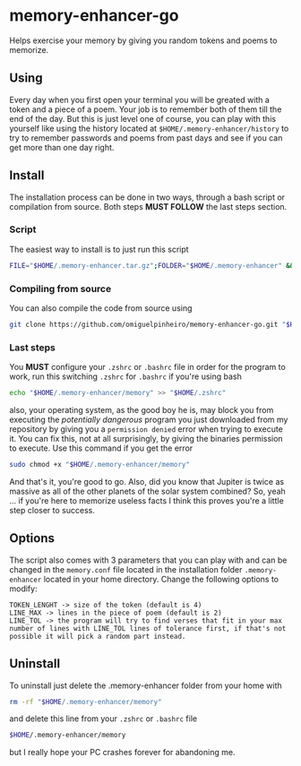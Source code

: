 # memory-enhancer-go
Helps exercise your memory by giving you random tokens and poems to memorize.

## Using
Every day when you first open your terminal you will be greated with a token and a piece of a poem. Your job is to remember both of them till the end of the day. But this is just level one of course, you can play with this yourself like using the history located at `$HOME/.memory-enhancer/history` to try to remember passwords and poems from past days and see if you can get more than one day right.

## Install
The installation process can be done in two ways, through a bash script or compilation from source. Both steps **MUST FOLLOW** the last steps section.

### Script
The easiest way to install is to just run this script
```bash
FILE="$HOME/.memory-enhancer.tar.gz";FOLDER="$HOME/.memory-enhancer" && curl -L https://github.com/omiguelpinheiro/memory-enhancer-go/releases/latest/download/memory-enhancer.tar.gz --output "$FILE" && mkdir "$FOLDER" && tar -xzf "$FILE" -C "$FOLDER" && rm "$FILE"
```
### Compiling from source
You can also compile the code from source using
```bash
git clone https://github.com/omiguelpinheiro/memory-enhancer-go.git "$HOME/.memory-enhancer" && go build -o "$HOME/.memory-enhancer/memory" "$HOME/.memory-enhancer/main"
```
### Last steps
You **MUST** configure your `.zshrc` or `.bashrc` file in order for the program to work, run this switching `.zshrc` for `.bashrc` if you're using bash
```bash
echo "$HOME/.memory-enhancer/memory" >> "$HOME/.zshrc"
```
also, your operating system, as the good boy he is, may block you from executing the *potentially dangerous* program you just downloaded from my repository by giving you a `permission denied` error when trying to execute it. You can fix this, not at all surprisingly, by giving the binaries permission to execute. Use this command if you get the error
```bash
sudo chmod +x "$HOME/.memory-enhancer/memory"
```
And that's it, you're good to go. Also, did you know that Jupiter is twice as massive as all of the other planets of the solar system combined? So, yeah ... if you're here to memorize useless facts I think this proves you're a little step closer to success.
## Options
The script also comes with 3 parameters that you can play with and can be changed in the `memory.conf` file located in the installation folder `.memory-enhancer` located in your home directory. Change the following options to modify:
```
TOKEN_LENGHT -> size of the token (default is 4)
LINE_MAX -> lines in the piece of poem (default is 2)
LINE_TOL -> the program will try to find verses that fit in your max number of lines with LINE_TOL lines of tolerance first, if that's not possible it will pick a random part instead.
```
## Uninstall
To uninstall just delete the .memory-enhancer folder from your home with
```bash
rm -rf "$HOME/.memory-enhancer/memory"
```
and delete this line from your `.zshrc` or `.bashrc` file
```bash
$HOME/.memory-enhancer/memory
```
but I really hope your PC crashes forever for abandoning me.
